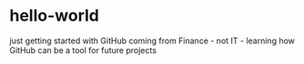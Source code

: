 # hello-world
just getting started with GitHub
coming from Finance - not IT - learning how GitHub can be a tool for future projects
